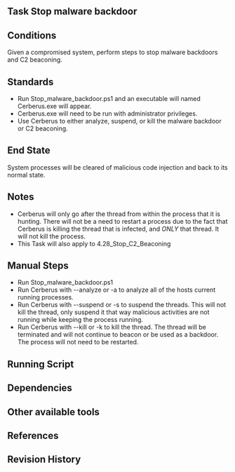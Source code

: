 ## Task Stop malware backdoor  


## Conditions  
Given a compromised system, perform steps to stop malware backdoors and C2 beaconing.  


## Standards  
* Run Stop_malware_backdoor.ps1 and an executable will named Cerberus.exe will appear.  
* Cerberus.exe will need to be run with administrator privileges.  
* Use Cerberus to either analyze, suspend, or kill the malware backdoor or C2 beaconing.  

## End State  
System processes will be cleared of malicious code injection and back to its normal state.  


## Notes  
* Cerberus will only go after the thread from within the process that it is hunting. There will not be a need to restart a process due to the fact that Cerberus is killing the thread that is infected, and _ONLY_ that thread. It will not kill the process.  
* This Task will also apply to 4.28_Stop_C2_Beaconing  


## Manual Steps  
* Run Stop_malware_backdoor.ps1  
* Run Cerberus with --analyze or -a to analyze all of the hosts current running processes.  
* Run Cerberus with --suspend or -s to suspend the threads. This will not kill the thread, only suspend it that way malicious activities are not running while keeping the process running.  
* Run Cerberus with --kill or -k to kill the thread. The thread will be terminated and will not continue to beacon or be used as a backdoor. The process will not need to be restarted.  


## Running Script  


## Dependencies  


## Other available tools  


## References  


## Revision History  
